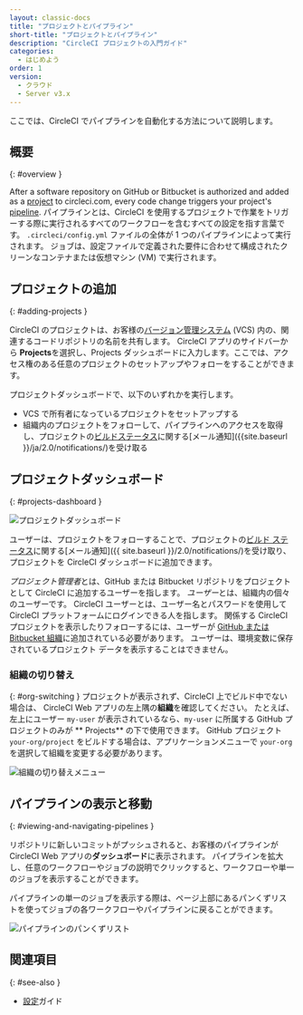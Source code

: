 ```yaml
---
layout: classic-docs
title: "プロジェクトとパイプライン"
short-title: "プロジェクトとパイプライン"
description: "CircleCI プロジェクトの入門ガイド"
categories:
  - はじめよう
order: 1
version:
  - クラウド
  - Server v3.x
---
```


ここでは、CircleCI でパイプラインを自動化する方法について説明します。

## 概要
{: #overview }

After a software repository on GitHub or Bitbucket is authorized and added as a [project]({{site.baseurl}}/2.0/concepts/#projects) to circleci.com, every code change triggers your project's [pipeline]({{site.baseurl}}/2.0/concepts/#pipelines). パイプラインとは、CircleCI を使用するプロジェクトで作業をトリガーする際に実行されるすべてのワークフローを含むすべての設定を指す言葉です。 `.circleci/config.yml` ファイルの全体が 1 つのパイプラインによって実行されます。 ジョブは、設定ファイルで定義された要件に合わせて構成されたクリーンなコンテナまたは仮想マシン (VM) で実行されます。

## プロジェクトの追加
{: #adding-projects }

CircleCI のプロジェクトは、お客様の[バージョン管理システム]({{site.baseurl}}/2.0/gh-bb-integration/) (VCS) 内の、関連するコードリポジトリの名前を共有します。 CircleCI アプリのサイドバーから **Projects**を選択し、Projects ダッシュボードに入力します。ここでは、アクセス権のある任意のプロジェクトのセットアップやフォローをすることができます。

プロジェクトダッシュボードで、以下のいずれかを実行します。
* VCS で所有者になっているプロジェクトをセットアップする
* 組織内のプロジェクトをフォローして、パイプラインへのアクセスを取得し、プロジェクトの[ビルドステータス]({{site.baseurl}}/2.0/status/)に関する[メール通知]({{site.baseurl }}/ja/2.0/notifications/)を受け取る

## プロジェクトダッシュボード
{: #projects-dashboard }

![プロジェクトダッシュボード]({{site.baseurl}}/assets/img/docs/CircleCI-2.0-setup-project-circle101_cloud.png)

ユーザーは、プロジェクトをフォローすることで、プロジェクトの[ビルド ステータス]({{site.baseurl}}/2.0/status/)に関する[メール通知]({{ site.baseurl }}/2.0/notifications/)を受け取り、プロジェクトを CircleCI ダッシュボードに追加できます。

*プロジェクト管理者*とは、GitHub または Bitbucket リポジトリをプロジェクトとして CircleCI に追加するユーザーを指します。 *ユーザー*とは、組織内の個々のユーザーです。 CircleCI ユーザーとは、ユーザー名とパスワードを使用して CircleCI プラットフォームにログインできる人を指します。 関係する CircleCI プロジェクトを表示したりフォローするには、ユーザーが [GitHub または Bitbucket 組織]({{site.baseurl}}/2.0/gh-bb-integration/)に追加されている必要があります。 ユーザーは、環境変数に保存されているプロジェクト データを表示することはできません。

### 組織の切り替え
{: #org-switching }
プロジェクトが表示されず、CircleCI 上でビルド中でない場合は、 CircleCI Web アプリの左上隅の**組織**を確認してください。 たとえば、左上にユーザー `my-user` が表示されているなら、`my-user` に所属する GitHub プロジェクトのみが ** Projects** の下で使用できます。 GitHub プロジェクト `your-org/project` をビルドする場合は、アプリケーションメニューで `your-org` を選択して組織を変更する必要があります。

![組織の切り替えメニュー]({{site.baseurl}}/assets/img/docs/org-centric-ui_newui.png)

## パイプラインの表示と移動
{: #viewing-and-navigating-pipelines }

リポジトリに新しいコミットがプッシュされると、お客様のパイプラインが CircleCI Web アプリの**ダッシュボード**に表示されます。 パイプラインを拡大し、任意のワークフローやジョブの説明でクリックすると、ワークフローや単一のジョブを表示することができます。

パイプラインの単一のジョブを表示する際は、ページ上部にあるパンくずリストを使ってジョブの各ワークフローやパイプラインに戻ることができます。

![パイプラインのパンくずリスト]({{site.baseurl}}/assets/img/docs/pipeline-breadcrumbs.png)

## 関連項目
{: #see-also }

- [設定]({{site.baseurl}}/2.0/settings)ガイド

